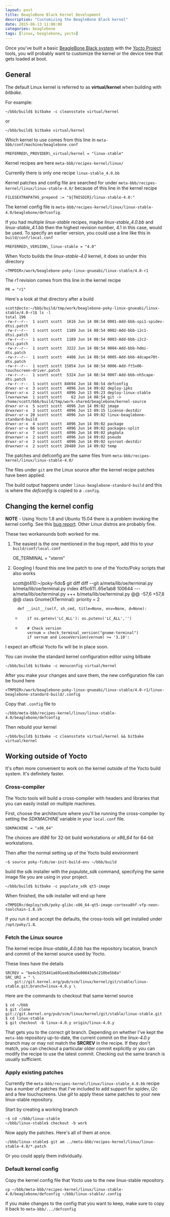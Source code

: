 ```yaml
---
layout: post
title: BeagleBone Black Kernel Development
description: "Customizing the BeagleBone Black kernel"
date: 2015-06-13 11:00:00
categories: beaglebone 
tags: [linux, beaglebone, yocto]
---
```


Once you've built a basic [BeagleBone Black system][bbb-yocto] with the [Yocto Project][yocto] tools, you will probably want to customize the kernel or the device tree that gets loaded at boot.

## General

The default Linux kernel is referred to as **virtual/kernel** when building with *bitbake*.

For example:

    ~/bbb/build$ bitbake -c cleansstate virtual/kernel

or

    ~/bbb/build$ bitbake virtual/kernel


Which kernel to use comes from this line in `meta-bbb/conf/machine/beaglebone.conf`

    PREFERRED\_PROVIDER\_virtual/kernel = "linux-stable"

Kernel recipes are here `meta-bbb/recipes-kernel/linux/`

Currently there is only one recipe `linux-stable_4.0.bb`

Kernel patches and config file are searched for under `meta-bbb/recipes-kernel/linux/linux-stable-4.0/` because of this line in the kernel recipe

    FILESEXTRAPATHS_prepend := "${THISDIR}/linux-stable-4.0:"

The kernel config file is `meta-bbb/recipes-kernel/linux/linux-stable-4.0/beaglebone/defconfig`.

If you had multiple *linux-stable* recipes, maybe *linux-stable_4.0.bb* and *linux-stable_4.1.bb* then the highest revision number, 4.1 in this case, would be used. To specify an earlier version, you could use a line like this in `build/conf/local.conf`

    PREFERRED\_VERSION\_linux-stable = "4.0"

When Yocto builds the *linux-stable-4.0* kernel, it does so under this directory

    <TMPDIR>/work/beaglebone-poky-linux-gnueabi/linux-stable/4.0-r1

The *r1* revision comes from this line in the kernel recipe

    PR = "r1"

Here's a look at that directory after a build

    scott@octo:~/bbb/build/tmp/work/beaglebone-poky-linux-gnueabi/linux-stable/4.0-r1$ ls -l
    total 196
    -rw-r--r--  1 scott scott  1616 Jun 14 08:54 0001-Add-bbb-spi1-spidev-dtsi.patch
    -rw-r--r--  1 scott scott  1189 Jun 14 08:54 0002-Add-bbb-i2c1-dtsi.patch
    -rw-r--r--  1 scott scott  1189 Jun 14 08:54 0003-Add-bbb-i2c2-dtsi.patch
    -rw-r--r--  1 scott scott  3222 Jun 14 08:54 0004-Add-bbb-hdmi-dts.patch
    -rw-r--r--  1 scott scott  4408 Jun 14 08:54 0005-Add-bbb-4dcape70t-dts.patch
    -rw-r--r--  1 scott scott 15054 Jun 14 08:54 0006-Add-ft5x06-touchscreen-driver.patch
    -rw-r--r--  1 scott scott  5324 Jun 14 08:54 0007-Add-bbb-nh5cape-dts.patch
    -rw-r--r--  1 scott scott 84694 Jun 14 08:54 defconfig
    drwxr-xr-x  3 scott scott  4096 Jun 14 09:02 deploy-ipks
    drwxr-xr-x  2 scott scott  4096 Jun 13 09:23 deploy-linux-stable
    lrwxrwxrwx  1 scott scott    62 Jun 14 08:54 git -> /home/scott/bbb/build/tmp/work-shared/beaglebone/kernel-source
    drwxr-xr-x  5 scott scott  4096 Jun 14 09:02 image
    drwxrwxr-x  3 scott scott  4096 Jun 13 09:15 license-destdir
    drwxr-xr-x 20 scott scott  4096 Jun 14 09:02 linux-beaglebone-standard-build
    drwxr-xr-x  4 scott scott  4096 Jun 14 09:02 package
    drwxr-xr-x 66 scott scott  4096 Jun 14 09:02 packages-split
    drwxr-xr-x  7 scott scott  4096 Jun 14 09:02 pkgdata
    drwxrwxr-x  2 scott scott  4096 Jun 14 09:02 pseudo
    drwxr-xr-x  3 scott scott  4096 Jun 14 09:02 sysroot-destdir
    drwxrwxr-x  2 scott scott 20480 Jun 14 09:02 temp

The patches and defconfig are the same files from `meta-bbb/recipes-kernel/linux/linux-stable-4.0/`

The files under `git` are the Linux source after the kernel recipe patches have been applied.

The build output happens under `linux-beaglebone-standard-build` and this is where the *defconfig* is copied to a `.config`.


## Changing the kernel config

**NOTE** - Using Yocto 1.8 and Ubuntu 15.04 there is a problem invoking the kernel config.
See this [bug report][menuconfig-bug-report]. Other Linux distros are probably fine.

These two workarounds both worked for me.

1. The easiest is the one mentioned in the bug report, add this to your `build/conf/local.conf`

    OE_TERMINAL = "xterm"

2. Googling I found this one line patch to one of the Yocto/Poky scripts that also works

    scott@t410:~/poky-fido$ git diff
    diff --git a/meta/lib/oe/terminal.py b/meta/lib/oe/terminal.py
    index 4f5c611..65e1ab8 100644
    --- a/meta/lib/oe/terminal.py
    +++ b/meta/lib/oe/terminal.py
    @@ -57,6 +57,8 @@ class Gnome(XTerminal):
         priority = 2
     
         def __init__(self, sh_cmd, title=None, env=None, d=None):
    +        if os.getenv('LC_ALL'): os.putenv('LC_ALL','')
    +
             # Check version
             vernum = check_terminal_version("gnome-terminal")
             if vernum and LooseVersion(vernum) >= '3.10':


I expect an official Yocto fix will be in place soon.


You can invoke the standard kernel configuration editor using bitbake

    ~/bbb/build$ bitbake -c menuconfig virtual/kernel

After you make your changes and save them, the new configuration file can be found here

    <TMPDIR>/work/beaglebone-poky-linux-gnueabi/linux-stable/4.0-r1/linux-beaglebone-standard-build/.config

Copy that `.config` file to

    ~/bbb/meta-bbb/recipes-kernel/linux/linux-stable-4.0/beaglebone/defconfig

Then rebuild your kernel

    ~/bbb/build$ bitbake -c cleansstate virtual/kernel && bitbake virtual/kernel



## Working outside of Yocto

It's often more convenient to work on the kernel outside of the Yocto build system. It's definitely faster.

### Cross-compiler

The Yocto tools will build a cross-compiler with headers and libraries that you can easily install on multiple machines.

First, choose the architecture where you'll be running the cross-compiler by setting the *SDKMACHINE* variable in your `local.conf` file.

    SDKMACHINE = "x86_64"

The choices are *i686* for 32-bit build workstations or *x86_64* for 64-bit workstations.

Then after the normal setting up of the Yocto build environment

    ~$ source poky-fido/oe-init-build-env ~/bbb/build

build the sdk installer with the *populate_sdk* command, specifying the same image file you are using in your project.
    
    ~/bbb/build$ bitbake -c populate_sdk qt5-image

When finished, the sdk installer will end up here

    <TMPDIR>/deploy/sdk/poky-glibc-x86_64-qt5-image-cortexa8hf-vfp-neon-toolchain-1.8.sh

If you run it and accept the defaults, the cross-tools will get installed under `/opt/poky/1.8`.


### Fetch the Linux source

The kernel recipe *linux-stable_4.0.bb* has the repository location, branch and commit of the kernel source used by Yocto.

These lines have the details

    SRCREV = "be4cb235441a691ee63ba5e00843a9c210be5b8a"
    SRC_URI = " \
        git://git.kernel.org/pub/scm/linux/kernel/git/stable/linux-stable.git;branch=linux-4.0.y \

Here are the commands to checkout that same kernel source

    $ cd ~/bbb
    $ git clone git://git.kernel.org/pub/scm/linux/kernel/git/stable/linux-stable.git
    $ cd linux-stable
    $ git checkout -b linux-4.0.y origin/linux-4.0.y

That gets you to the correct git branch. Depending on whether I've kept the `meta-bbb` repository up-to-date, the current commit on the *linux-4.0.y* branch may or may not match the **SRCREV** in the recipe. If they don't match, you can checkout a particular older commit explicitly or you can modify the recipe to use the latest commit. Checking out the same branch is usually sufficient.

### Apply existing patches

Currently the `meta-bbb/recipes-kernel/linux/linux-stable_4.0.bb` recipe has a number of patches that I've included to add support for spidev, i2c and a few touchscreens. Use *git* to apply these same patches to your new linux-stable repository.

Start by creating a working branch

    ~$ cd ~/bbb/linux-stable
    ~/bbb/linux-stable$ checkout -b work

Now apply the patches. Here's all of them at once.

    ~/bbb/linux-stable$ git am ../meta-bbb/recipes-kernel/linux/linux-stable-4.0/*.patch

Or you could apply them individually.

### Default kernel config

Copy the kernel config file that Yocto use to the new linux-stable repository.

    cp ~/bbb/meta-bbb/recipes-kernel/linux/linux-stable-4.0/beaglebone/defconfig ~/bbb/linux-stable/.config

If you make changes to the config that you want to keep, make sure to copy it back to `meta-bbb/.../defconfig`



[bbb-yocto]: http://www.jumpnowtek.com/yocto/BeagleBone-Systems-with-Yocto.html
[yocto]: https://www.yoctoproject.org/
[meta-bbb]: https://github.com/jumpnow/meta-bbb
[menuconfig-bug-report]: https://bugzilla.yoctoproject.org/show_bug.cgi?id=7791
